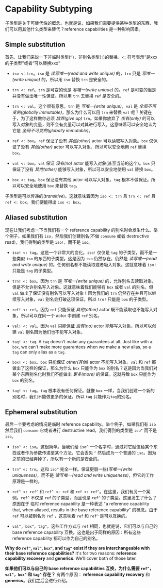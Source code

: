 # Capability Subtyping

子类型是关于可替代性的概念。也就是说，如果我们需要提供某种类型的东西，我们可以用其他什么类型来替代？reference capabilities 是一种影响因素。

## Simple substitution

首先，让我们来说一下非临时类型(`^`)，非别名类型(`!`)的替换。`<:` 符号表示“是xxx的子类型”或者“可以替换xxx”

* `iso <：trn`。`iso` 是 _读写唯一(read and write unique)_ 的，`trn` 只是 _写唯一(write unique)_ 的，所以用 `iso` 替换 `trn` 是安全的。

* `trn <: ref`。`trn` 是可变的也是 _写唯一(write unique)_ 的。`ref` 是可变的但是并没有做出唯一性保证。所以用 `trn` 去替换 `ref` 是安全的。

* `trn <: val`。这个很有意思。`trn` 是 _写唯一(write unique)_，`val` 是 _全局不可变的(globally immutable)_，那么为什么可以用 `trn` 来替换 `val` 呢？关键在于，为了这样做你必须 _放弃(give up)_ `trn`。如果你放弃了 _仅有(only)_ 的可以写入对象的变量，则不会有变量可以对其进行写入。这意味着可以安全地认为它是 _全局不可变的(globally immutable)_。

* `ref <: box`。`ref` 保证了没有 _其他(other)_ actor 可以读取写入对象。`box` 仅保证了没有 _其他(other)_ actor 可以写入对象，所以可以安全地用 `ref` 替换 `box`。

* `val <: box`。`val` 保证 _没有(no)_ actor 能写入对象(甚至当前的这个)。`box` 只保证了没有 _其他(other)_ 能够写入对象，所以可以安全地使用 `val` 替换 `box`。

* `box <: tag`。`box` 保证没有其他 actor 可以写入对象，`tag` 根本不做保证。所以可以安全地使用 `box` 来替换 `tag`。

子类型是可以传递的(_transitive_)。这就意味着因为 `iso <: trn` 且 `trn <: ref` 且 `ref <: box`，我们便能得出 `iso <: box`。

## Aliased substitution

现在让我们考虑一下当我们有一个 reference capability 的别名时会发生什么。举个例子，如果我们有 `iso`，然后我们创建别名(不做 `consume` 或者 destructive read)，我们得到的类型是 `iso!`，而不是 `iso`。

* `iso! <: tag`。这是一个非常大的变化。`iso!` 仅仅是 `tag` 的子类型，而不是一些类似 `iso` 的东西的子类型。这是因为 `iso` 仍然存在，仍然是 _读写唯一(read and write unique)_ 的。任何别名都不能读取或者吸入对象。这就意味着 `iso!` 只能是 `tag` 的子类型。

* `trn! <: box`。因为 `trn` 是 _写唯一(write unique)_ 的，允许别名去读取对象，但是不允许别名写入对象。这就意味着我们能够有 `box` 或者 `val` 的别名，但 `val` 做出了保证没有别名可以写入对象！因为我们的 `trn` 仍然存在并且可以继续写入对象，`val` 别名会打破这项保证。所以 `trn!` 只能是 `box` 的子类型。

* `ref! <: ref`。因为 `ref` 只能保证 _其他(other)_ actor 既不能读取也不能写入对象，所以可以在同一个 actor 中创建 `ref` 别名。

* `val! <: val`。因为 `val` 只能保证 _没有(no)_ actor 能够写入对象，所以可以创建 `val` 别名因为他们也不能写入对象。

* `tag! <: tag`. A `tag` doesn't make any guarantees at all. Just like with a `box`, we can't make more guarantees when we make a new alias, so a `tag` can only alias as a `tag`.

* `box! <: box`。`box` 只能保证 _other(其他)_ actor 不能写入对象。`val` 和 `ref` 都做出了这样的保证，那么为什么 `box` 只能作为 `box` 的别名？这是因为当我们对某个东西别名化时我们不能做出 _更多(more)_ 的保证。这就导致 `box` 只能作为 `box` 的别名。

* `tag! <: tag`。`tag` 根本没有任何保证。就像 `box` 一样，当我们创建一个新的别名时，我们不能做更多的保证，所以 `tag` 只能作为`tag`的别名。

## Ephemeral substitution

最后一个要考虑的情况是临时 reference capability。举个例子，如果我们有 `iso` 然后我们 `consume` 它或者进行 destructive read，我们得到的类型是 `iso^` 而不是 `iso`。

* `iso^ <: iso`。这很简单。当我们给 `iso^` 一个名字时，通过将它赋值给某个东西或者作为参数传递至某个方法，它会丢失 `^` 然后成为一个普通的 `iso`。因为之前的已经弃掉了，所以有一个新的是安全的。

* `trn^ <: trn`。这和 `iso^` 完全一样。保证更弱一些(_写唯一(write uniqueness)_，而不是 _读写唯一(read and write uniqueness)_，但它的工作原理是一样的。

* `ref^ <: ref^` 和 `ref^ <: ref` 和 `ref <: ref^`。在这里，我们有另一个案例。`ref^` 不仅是 `ref` 的子类型，而且也是 `ref^` 的子类型。这里发生了什么？原因在于 临时 reference capability 是一种表述 "a reference capability that, when aliased, results in the base reference capability" 的概念。由于 `ref` 可以被别名为 `ref` ，这意味着 `ref` 和 `ref^` 是可以互换的。

* `val^`，`box^`，`tag^`。这些工作方式与 `ref` 相同，也就是说，它们可以与自己的 base reference capability 互换。这也是出于同样的原因：所有这些 reference capability 都可以作为自己的别名。

__Why do `ref^`, `val^`, `box^`, and `tag^` exist if they are interchangeable with their base reference capabilities?__ It's for two reasons: __reference capability recovery__ and __generics__. We'll cover both of those later.


__如果他们可以与自己的 base reference capabilities 互换，为什么需要 `ref^`，`val^`，`box^` 和 `tag^` 存在？__ 有两个原因： __reference capability recovery__ 和 __generics__。我们之后会进行介绍。
